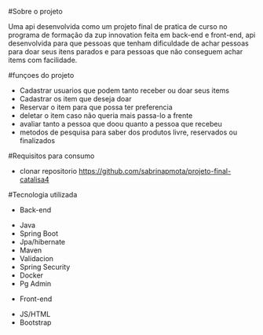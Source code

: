 #Sobre o projeto

Uma api desenvolvida como um projeto final de pratica de curso no programa de formação da zup innovation feita em back-end e front-end, api desenvolvida para que pessoas que tenham dificuldade de achar pessoas para doar seus itens parados e para pessoas que não conseguem achar items com facilidade.


#funçoes do projeto

+ Cadastrar usuarios que podem tanto receber ou doar seus items
+ Cadastrar os item que deseja doar
+ Reservar o item para que possa ter preferencia 
+ deletar o item caso não queria mais passa-lo a frente
+ avaliar tanto a pessoa que doou quanto a pessoa que recebeu
+ metodos de pesquisa para saber dos produtos livre, reservados ou finalizados

#Requisitos para consumo

+ clonar repositorio https://github.com/sabrinapmota/projeto-final-catalisa4



#Tecnologia utilizada

 - Back-end
+ Java
+ Spring Boot
+ Jpa/hibernate
+ Maven
+ Validacion
+ Spring Security
+ Docker
+ Pg Admin

- Front-end

+ JS/HTML
+ Bootstrap
